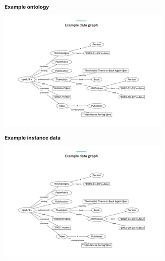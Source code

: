 ### Example ontology
![TBox](https://github.com/veleda/shacl-masterclass/blob/main/data/KGC%202021/abox.png "TBox")

### Example instance data
![ABox](https://github.com/veleda/shacl-masterclass/blob/main/data/KGC%202021/abox.png "ABox")
